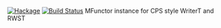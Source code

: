 [![Hackage](https://img.shields.io/hackage/v/writer-cps-morph.svg)](https://hackage.haskell.org/package/writer-cps-morph)
[![Build Status](https://secure.travis-ci.org/louispan/writer-cps-morph.png?branch=master)](http://travis-ci.org/louispan/writer-cps-morph)
MFunctor instance for CPS style WriterT and RWST